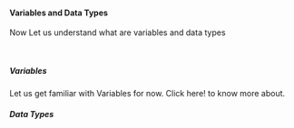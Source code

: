 #### Variables and Data Types

<p> Now Let us understand what are variables and data types </p><br>

##### Variables

Let us get familiar with Variables for now.<a> Click here!</a> to know more about.

##### Data Types
